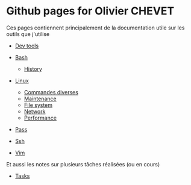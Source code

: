 # Github pages for Olivier CHEVET

Ces pages contiennent principalement de la documentation utile sur les outils que j'utilise

- [Dev tools](./dev-tools)

- [Bash](./bash)
  - [History](./linux/history)
- [Linux](./linux)
  - [Commandes diverses](./linux/general)
  - [Maintenance](./linux/maintenance)
  - [File system](./linux/filesystem)
  - [Network](./linux/network)
  - [Performance](./linux/perf)
- [Pass](./pass)
- [Ssh](./ssh)
- [Vim](vim/tips)

Et aussi les notes sur plusieurs tâches réalisées (ou en cours)

- [Tasks](./tasks)
